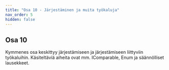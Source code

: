 ```yaml
---
title: "Osa 10 - Järjestäminen ja muita työkaluja"
nav_order: 5
hidden: false
---
```


## Osa 10

Kymmenes osa keskittyy järjestämiseen ja järjestämiseen liittyviin työkaluihin. Käsiteltäviä aiheita ovat mm. IComparable, Enum ja säännölliset lausekkeet.
